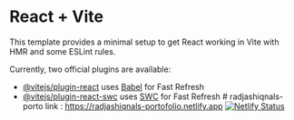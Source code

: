 # React + Vite

This template provides a minimal setup to get React working in Vite with HMR and some ESLint rules.

Currently, two official plugins are available:

- [@vitejs/plugin-react](https://github.com/vitejs/vite-plugin-react/blob/main/packages/plugin-react/README.md) uses [Babel](https://babeljs.io/) for Fast Refresh
- [@vitejs/plugin-react-swc](https://github.com/vitejs/vite-plugin-react-swc) uses [SWC](https://swc.rs/) for Fast Refresh
#   r a d j a s h i q n a l s - p o r t o 
 
 link : https://radjashiqnals-portofolio.netlify.app
[![Netlify Status](https://api.netlify.com/api/v1/badges/3f27cce3-46a2-48d2-8bd6-b77814040f3c/deploy-status)](https://app.netlify.com/sites/radjashiqnals-portofolio/deploys)
